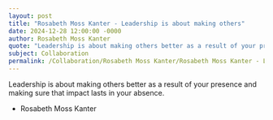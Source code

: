 ```yaml
---
layout: post
title: "Rosabeth Moss Kanter - Leadership is about making others"
date: 2024-12-28 12:00:00 -0000
author: Rosabeth Moss Kanter
quote: "Leadership is about making others better as a result of your presence and making sure that impact lasts in your absence."
subject: Collaboration
permalink: /Collaboration/Rosabeth Moss Kanter/Rosabeth Moss Kanter - Leadership is about making others
---
```


Leadership is about making others better as a result of your presence and making sure that impact lasts in your absence.

- Rosabeth Moss Kanter
